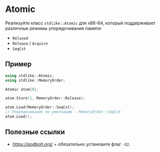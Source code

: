 # Atomic

Реализуйте класс `stdlike::Atomic` для x86-64, который поддерживает различные режимы упорядочивания памяти:

- `Relaxed`
- `Release` / `Acquire`
- `SeqCst`

## Пример

```cpp
using stdlike::Atomic;
using stdlike::MemoryOrder;

Atomic atom{0};

atom.Store(1, MemoryOrder::Release);

atom.Load(MemoryOrder::SeqCst);
// Упорядочивание по умолчанию - MemoryOrder::SeqCst
atom.Load();
```

## Полезные ссылки

- https://godbolt.org/ + обязательно установите флаг `-O2`.